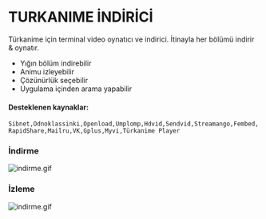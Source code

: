 # TURKANIME İNDİRİCİ
Türkanime için terminal video oynatıcı ve indirici. İtinayla her bölümü indirir & oynatır.
 - Yığın bölüm indirebilir
 - Animu izleyebilir
 - Çözünürlük seçebilir
 - Uygulama içinden arama yapabilir
 
 #### Desteklenen kaynaklar:
```Sibnet,Odnoklassinki,Openload,Umplomp,Hdvid,Sendvid,Streamango,Fembed,RapidShare,Mailru,VK,Gplus,Myvi,Türkanime Player```

 ### İndirme
 ![indirme.gif](ss_indir.gif)
 
 ### İzleme
 ![indirme.gif](ss_izle.gif)
